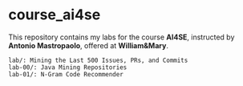 # course_ai4se
This repository contains my labs for the course **AI4SE**, instructed by **Antonio Mastropaolo**, offered at **William&Mary**.

```
lab/: Mining the Last 500 Issues, PRs, and Commits
lab-00/: Java Mining Repositories
lab-01/: N-Gram Code Recommender
```